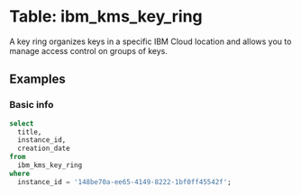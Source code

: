 # Table: ibm_kms_key_ring

A key ring organizes keys in a specific IBM Cloud location and allows you to manage access control on groups of keys.

## Examples

### Basic info

```sql
select
  title,
  instance_id,
  creation_date
from
  ibm_kms_key_ring
where
  instance_id = '148be70a-ee65-4149-8222-1bf0ff45542f';
```
